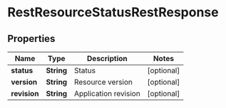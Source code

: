 

# RestResourceStatusRestResponse


## Properties

| Name | Type | Description | Notes |
|------------ | ------------- | ------------- | -------------|
|**status** | **String** | Status |  [optional] |
|**version** | **String** | Resource version |  [optional] |
|**revision** | **String** | Application revision |  [optional] |



